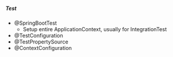 ##### Test

- @SpringBootTest
  - Setup entire ApplicationContext, usually for IntegrationTest
- @TestConfiguration
- @TestPropertySource
- @ContextConfiguration